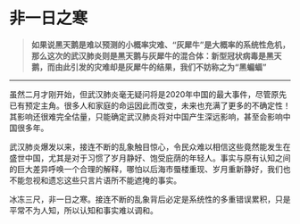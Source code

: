 # 非一日之寒

> **如果说黑天鹅是难以预测的小概率灾难、“灰犀牛”是大概率的系统性危机，那么这次的武汉肺炎则是黑天鹅与灰犀牛的混合体：新型冠状病毒是黑天鹅，而由此引发的灾难却是灰犀牛的结果，我们不妨称之为“黑蝙蝠”**

---

虽然二月才刚开始，但武汉肺炎毫无疑问将是2020年中国的最大事件，尽管原先已有预定主角。很多人和家庭的命运因此而改变，未来也充满了更多的不确定性！其影响还很难完全估量，只能确定武汉肺炎将对中国产生深远影响，甚至会影响中国很多年。

武汉肺炎爆发以来，接连不断的乱象触目惊心，令民众难以相信这些竟然能发生在盛世中国，尤其是对于习惯了岁月静好、饱受庇荫的年轻人。事实与原有认知之间的巨大差异呼唤一个合理的解释，哪怕以后海市蜃楼重现、岁月重新静好，我们也不能忽视和遗忘这些只言片语所不能遮掩的事实。

冰冻三尺，非一日之寒。接连不断的乱象背后必定是系统性的多重错误累积，只是平常不为人知，所以认知和事实难以调和。




